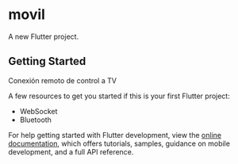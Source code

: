 # movil

A new Flutter project.

## Getting Started

Conexión remoto de control a TV

A few resources to get you started if this is your first Flutter project:

- WebSocket
- Bluetooth

For help getting started with Flutter development, view the
[online documentation](https://docs.flutter.dev/), which offers tutorials,
samples, guidance on mobile development, and a full API reference.
